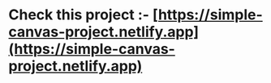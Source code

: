 # Check this project :- [https://simple-canvas-project.netlify.app](https://simple-canvas-project.netlify.app)
